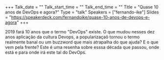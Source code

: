 +++
Talk_date = ""
Talk_start_time = ""
Talk_end_time = ""
Title = "Quase 10 anos de DevOps e agora?"
Type = "talk"
Speakers = ["fernando-ike"]
Slides = "https://speakerdeck.com/fernandoike/quase-10-anos-de-devops-e-agora"
+++

2019 fará 10 anos que o termo "DevOps" existe. O que mudou nesses dez anos aplicação da cultura Devops, a popularizaçaõ tornou o termo realmente banal ou um buzzword que mais atrapalha do que ajuda? E o que vem pela frente? Este é uma resenha sobre esssa década que passou, onde está e para onde irá este tal do DevOps.
